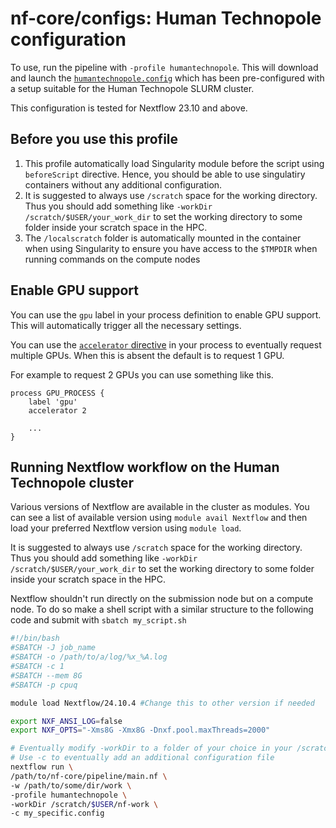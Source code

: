 # nf-core/configs: Human Technopole configuration

To use, run the pipeline with `-profile humantechnopole`. This will download and launch the [`humantechnopole.config`](../conf/humantechnopole.config) which has been pre-configured with a setup suitable for the Human Technopole SLURM cluster.

This configuration is tested for Nextflow 23.10 and above. 

## Before you use this profile

1. This profile automatically load Singularity module before the script using `beforeScript` directive. Hence, you should be able to use singulatiry containers without any additional configuration.
2. It is suggested to always use `/scratch` space for the working directory. Thus you should add something like `-workDir /scratch/$USER/your_work_dir` to set the working directory to some folder inside your scratch space in the HPC.
3. The `/localscratch` folder is automatically mounted in the container when using Singularity to ensure you have access to the `$TMPDIR` when running commands on the compute nodes

## Enable GPU support

You can use the `gpu` label in your process definition to enable GPU support. This will automatically trigger all the necessary settings.

You can use the [`accelerator` directive](https://www.nextflow.io/docs/latest/reference/process.html#accelerator) in your process to eventually request multiple GPUs. When this is absent the default is to request 1 GPU. 

For example to request 2 GPUs you can use something like this.

```nextflow
process GPU_PROCESS {
    label 'gpu'
    accelerator 2

    ...
}
```

## Running Nextflow workflow on the Human Technopole cluster

Various versions of Nextflow are available in the cluster as modules. You can see a list of available version using `module avail Nextflow` and then load your preferred Nextflow version using `module load`.

It is suggested to always use `/scratch` space for the working directory. Thus you should add something like `-workDir /scratch/$USER/your_work_dir` to set the working directory to some folder inside your scratch space in the HPC.

Nextflow shouldn't run directly on the submission node but on a compute node.
To do so make a shell script with a similar structure to the following code and submit with `sbatch my_script.sh`

```bash
#!/bin/bash
#SBATCH -J job_name 
#SBATCH -o /path/to/a/log/%x_%A.log
#SBATCH -c 1
#SBATCH --mem 8G
#SBATCH -p cpuq

module load Nextflow/24.10.4 #Change this to other version if needed

export NXF_ANSI_LOG=false
export NXF_OPTS="-Xms8G -Xmx8G -Dnxf.pool.maxThreads=2000"

# Eventually modify -workDir to a folder of your choice in your /scratch space
# Use -c to eventually add an additional configuration file
nextflow run \
/path/to/nf-core/pipeline/main.nf \
-w /path/to/some/dir/work \
-profile humantechnopole \
-workDir /scratch/$USER/nf-work \
-c my_specific.config 
```
